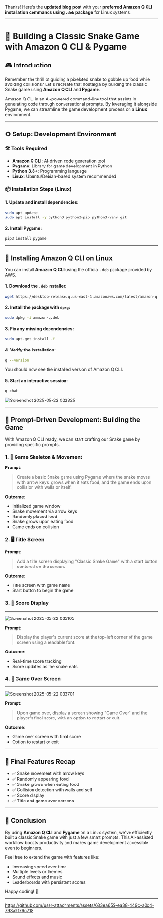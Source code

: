 Thanks! Here's the **updated blog post** with your **preferred Amazon Q CLI installation commands using `.deb` package** for Linux systems.

---

# 🐍 Building a Classic Snake Game with Amazon Q CLI & Pygame

## 🎮 Introduction

Remember the thrill of guiding a pixelated snake to gobble up food while avoiding collisions? Let's recreate that nostalgia by building the classic Snake game using **Amazon Q CLI** and **Pygame**.

Amazon Q CLI is an AI-powered command-line tool that assists in generating code through conversational prompts. By leveraging it alongside Pygame, we can streamline the game development process on a **Linux** environment.

---

## ⚙️ Setup: Development Environment

### 🛠 Tools Required

* **Amazon Q CLI**: AI-driven code generation tool
* **Pygame**: Library for game development in Python
* **Python 3.8+**: Programming language
* **Linux**: Ubuntu/Debian-based system recommended

### 📦 Installation Steps (Linux)

#### 1. Update and install dependencies:

```bash
sudo apt update
sudo apt install -y python3 python3-pip python3-venv git
```

#### 2. Install Pygame:

```bash
pip3 install pygame
```

---

## 🧰 Installing Amazon Q CLI on Linux

You can install **Amazon Q CLI** using the official `.deb` package provided by AWS.

#### 1. Download the `.deb` installer:

```bash
wget https://desktop-release.q.us-east-1.amazonaws.com/latest/amazon-q.deb
```

#### 2. Install the package with `dpkg`:

```bash
sudo dpkg -i amazon-q.deb
```

#### 3. Fix any missing dependencies:

```bash
sudo apt-get install -f
```

#### 4. Verify the installation:

```bash
q --version
```

You should now see the installed version of Amazon Q CLI.

#### 5. Start an interactive session:

```bash
q chat
```
![Screenshot 2025-05-22 022325](https://github.com/user-attachments/assets/f460a014-e215-4e8e-b04c-c7cad93753fc)

---

## 🧠 Prompt-Driven Development: Building the Game

With Amazon Q CLI ready, we can start crafting our Snake game by providing specific prompts.

### 1. 🐍 Game Skeleton & Movement

**Prompt**:

> Create a basic Snake game using Pygame where the snake moves with arrow keys, grows when it eats food, and the game ends upon collision with walls or itself.

**Outcome**:

* Initialized game window
* Snake movement via arrow keys
* Randomly placed food
* Snake grows upon eating food
* Game ends on collision

### 2. 🖥️ Title Screen

**Prompt**:

> Add a title screen displaying "Classic Snake Game" with a start button centered on the screen.

**Outcome**:

* Title screen with game name
* Start button to begin the game

### 3. 🧮 Score Display
-------------------------------------------------------------------------------------------------------------------------------------------------------------------------------------------------
![Screenshot 2025-05-22 035105](https://github.com/user-attachments/assets/9c655489-4975-448a-91d5-b953de325340)


**Prompt**:

> Display the player's current score at the top-left corner of the game screen using a readable font.

**Outcome**:

* Real-time score tracking
* Score updates as the snake eats

### 4. 🎨 Game Over Screen
---------------------------------------------------------------------------------------------------------------------------------------------------------------------------------------------------
![Screenshot 2025-05-22 033701](https://github.com/user-attachments/assets/a79e68cb-cc17-4acb-898e-86f8c3ef52cc)

**Prompt**:

> Upon game over, display a screen showing "Game Over" and the player's final score, with an option to restart or quit.

**Outcome**:

* Game over screen with final score
* Option to restart or exit

---

## 📝 Final Features Recap

* ✅ Snake movement with arrow keys
* ✅ Randomly appearing food
* ✅ Snake grows when eating food
* ✅ Collision detection with walls and self
* ✅ Score display
* ✅ Title and game over screens

---

## 🚀 Conclusion

By using **Amazon Q CLI** and **Pygame** on a Linux system, we've efficiently built a classic Snake game with just a few smart prompts. This AI-assisted workflow boosts productivity and makes game development accessible even to beginners.

Feel free to extend the game with features like:

* Increasing speed over time
* Multiple levels or themes
* Sound effects and music
* Leaderboards with persistent scores

Happy coding! 🐍

---


https://github.com/user-attachments/assets/633ea655-ea38-449c-a0c4-793a9f76c718



